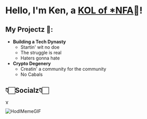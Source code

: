 <h1>Hello, I'm Ken, a <a href="https://x.com/Ken8675309">KOL of *NFA</a>🤑!
</h1>
<h2>My Projectz 👀:</h2>

- <b>Building a Tech Dynasty</b>
  - Startin' wit no doe
  - The struggle is real
  - Haters gonna hate
- <b>Crypto Degenery</b>
  - Creatin' a community for the community
  - No Cabals

<h2>👇🏻Socialz👇🏻</h2>
  
  [<img width="12" alt="X Logo" src="https://github.com/user-attachments/assets/65fbec7e-af92-400c-b4a8-2ab4afc36b41" />](https://x.com/Ken8675309)
  
  ![HodlMemeGIF](https://github.com/user-attachments/assets/1e5b4825-f3a9-464c-a62b-cd62eb99e36f)

